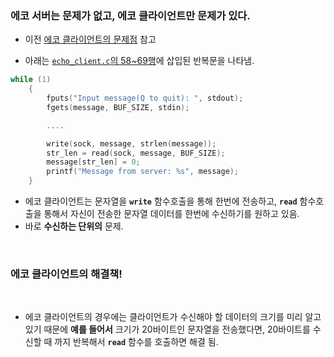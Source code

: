 ### 에코 서버는 문제가 없고, 에코 클라이언트만 문제가 있다.

* 이전 [에코 클라이언트의 문제점](https://github.com/taejin-seong/TCP-IP-Programming-Study-Note/edit/master/04.TCP%20%EA%B8%B0%EB%B0%98%20%EC%84%9C%EB%B2%84%20&%20%ED%81%B4%EB%9D%BC%EC%9D%B4%EC%96%B8%ED%8A%B8%201/043.lterative%20%EA%B8%B0%EB%B0%98%EC%9D%98%20%EC%84%9C%EB%B2%84,%20%ED%81%B4%EB%9D%BC%EC%9D%B4%EC%96%B8%ED%8A%B8%20%EA%B5%AC%ED%98%84/02.SUMMARY.md) 참고

* 아래는 [`echo_client.c`의 58~69행](https://github.com/taejin-seong/TCP-IP-Programming-Study-Note/blob/master/04.TCP%20%EA%B8%B0%EB%B0%98%20%EC%84%9C%EB%B2%84%20%26%20%ED%81%B4%EB%9D%BC%EC%9D%B4%EC%96%B8%ED%8A%B8%201/04-3.lterative%20%EA%B8%B0%EB%B0%98%EC%9D%98%20%EC%84%9C%EB%B2%84%2C%20%ED%81%B4%EB%9D%BC%EC%9D%B4%EC%96%B8%ED%8A%B8%20%EA%B5%AC%ED%98%84/echo_client.c)에 삽입된 반복문을 나타냄.

```C
while (1)
    {
        fputs("Input message(Q to quit): ", stdout);
        fgets(message, BUF_SIZE, stdin);

        ....

        write(sock, message, strlen(message));
        str_len = read(sock, message, BUF_SIZE);
        message[str_len] = 0;
        printf("Message from server: %s", message);
    }
```

* 에코 클라이언트는 문자열을 **`write`** 함수호출을 통해 한번에 전송하고, **`read`** 함수호출을 통해서 자신이 전송한 문자열 데이터를 한번에 수신하기를 원하고 있음.
* 바로 **수신하는 단위의** 문제.

<br>

### 에코 클라이언트의 해결책!

<br>

* 에코 클라이언트의 경우에는 클라이언트가 수신해야 할 데이터의 크기를 미리 알고 있기 때문에 **예를 들어서** 크기가 20바이트인 문자열을 전송했다면, 20바이트를 수신할 때 까지 반복해서 
  **`read`** 함수를 호출하면 해결 됨.
